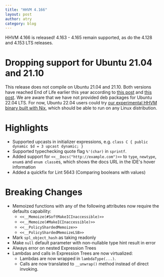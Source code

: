 ```yaml
---
title: "HHVM 4.166"
layout: post
author: atry
category: blog
---
```


HHVM 4.166 is released! 4.163 - 4.165 remain supported, as do the 4.128 and
4.153 LTS releases.

# Dropping support for Ubuntu 21.04 and 21.10

This release does not compile on Ubuntu 21.04 and 21.10. Both versions
have reached End of Life earlier this year according to
[this post](https://fridge.ubuntu.com/2022/01/21/ubuntu-21-04-hirsute-hippo-end-of-life-reached-on-january-20-2022/)
and [this
post](https://fridge.ubuntu.com/2022/06/01/ubuntu-21-10-impish-indri-reaches-end-of-life-on-july-14-2022/).
We are aware that we have not provided deb packages for Ubuntu 22.04 LTS. For
now, Ubuntu 22.04 users could try [our experimental HHVM binary built with Nix](https://hhvm.com/blog/2022/07/12/experimenting-with-nix-github-actions-and-visual-studio-code.html),
which should be able to run on any Linux distribution.

# Highlights

- Supported upcasts in initializer expressions, e.g. `class C { public dynamic $d
  = 3 upcast dynamic; }`
- Supported typechecking quote flag `%'(char)` in `sprintf`.
- Added support for `<<__Docs("http://example.com")>>` to `type`, `newtype`,
  `enum`s and `enum class`es, which shows the docs URL in the IDE's hover information
- Added a quickfix for Lint 5643 (Comparing booleans with values)

  

# Breaking Changes

<!-- We are making progress in implicit contexts -->

- Memoized functions with any of the following attributes now require the defaults
  capability:
  - `<<__Memoize(#SoftMakeICInaccessible)>>`
  - `<<__Memoize(#MakeICInaccessible)>>`
  - `<<__PolicyShardedMemoize>>`
  - `<<__PolicyShardedMemoizeLSB>>`
- Mark `spl_object_hash` as taking readonly
- Make `null` default parameter with non-nullable type hint result in error
- Always error on nested Expression Trees
- Lambdas and calls in Expression Trees are now virtualized:
  - Lambdas are now wrapped in `lambdaType(...)`.
  - Calls are now translated to `__unwrap()` method instead of direct invoking.
